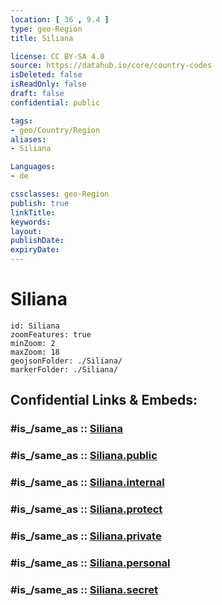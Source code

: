 ```yaml
---
location: [ 36 , 9.4 ] 
type: geo-Region
title: Siliana

license: CC BY-SA 4.0
source: https://datahub.io/core/country-codes
isDeleted: false
isReadOnly: false
draft: false
confidential: public

tags:
- geo/Country/Region
aliases:
- Siliana

Languages:
- de

cssclasses: geo-Region
publish: true
linkTitle: 
keywords: 
layout: 
publishDate: 
expiryDate: 
---
```


# Siliana

```leaflet
id: Siliana
zoomFeatures: true 
minZoom: 2 
maxZoom: 18
geojsonFolder: ./Siliana/
markerFolder: ./Siliana/
```


## Confidential Links & Embeds: 

### #is_/same_as :: [Siliana](/_Standards/Earth/Continent/Africa/Africa~North/Tunisia/governorates~Tunisia/Siliana.md) 

### #is_/same_as :: [Siliana.public](/_public/Earth/Continent/Africa/Africa~North/Tunisia/governorates~Tunisia/Siliana.public.md) 

### #is_/same_as :: [Siliana.internal](/_internal/Earth/Continent/Africa/Africa~North/Tunisia/governorates~Tunisia/Siliana.internal.md) 

### #is_/same_as :: [Siliana.protect](/_protect/Earth/Continent/Africa/Africa~North/Tunisia/governorates~Tunisia/Siliana.protect.md) 

### #is_/same_as :: [Siliana.private](/_private/Earth/Continent/Africa/Africa~North/Tunisia/governorates~Tunisia/Siliana.private.md) 

### #is_/same_as :: [Siliana.personal](/_personal/Earth/Continent/Africa/Africa~North/Tunisia/governorates~Tunisia/Siliana.personal.md) 

### #is_/same_as :: [Siliana.secret](/_secret/Earth/Continent/Africa/Africa~North/Tunisia/governorates~Tunisia/Siliana.secret.md)

